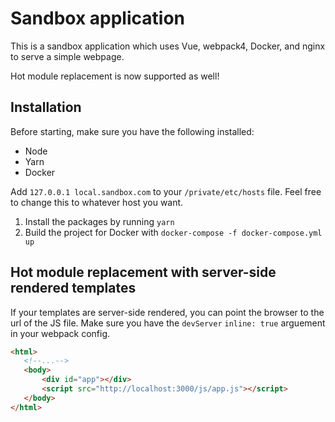 # Sandbox application

This is a sandbox application which uses Vue, webpack4, Docker, and nginx to serve a simple webpage.

Hot module replacement is now supported as well!

## Installation

Before starting, make sure you have the following installed:

- Node
- Yarn
- Docker

Add `127.0.0.1 local.sandbox.com` to your `/private/etc/hosts` file. Feel free to change this to whatever host you want.

1. Install the packages by running `yarn`
2. Build the project for Docker with `docker-compose -f docker-compose.yml up`

## Hot module replacement with server-side rendered templates

If your templates are server-side rendered, you can point the browser to the url of the JS file.
Make sure you have the `devServer` `inline: true` arguement in your webpack config.
 
 ```html
<html>
    <!--...-->
    <body>
        <div id="app"></div>
        <script src="http://localhost:3000/js/app.js"></script>
    </body>
</html>
```